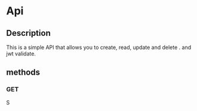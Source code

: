 # Api
## Description
This is a simple API that allows you to create, read, update and delete . and jwt validate.
## methods
### GET
S
